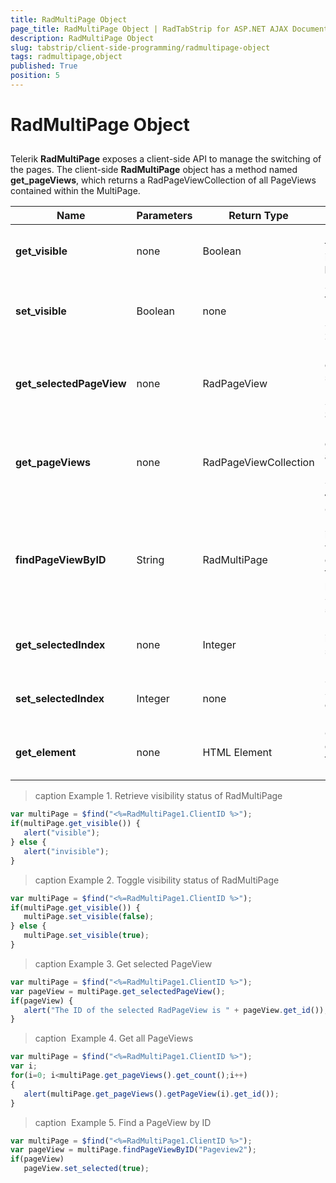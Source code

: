 ```yaml
---
title: RadMultiPage Object
page_title: RadMultiPage Object | RadTabStrip for ASP.NET AJAX Documentation
description: RadMultiPage Object
slug: tabstrip/client-side-programming/radmultipage-object
tags: radmultipage,object
published: True
position: 5
---
```


# RadMultiPage Object

## 

Telerik **RadMultiPage** exposes a client-side API to manage the switching of the pages. The client-side **RadMultiPage** object has a method named **get_pageViews**, which returns a RadPageViewCollection of all PageViews contained within the MultiPage.

|  **Name**  |  **Parameters**  |  **Return Type**  |  **Description**  |
| ------ | ------ | ------ | ------ |
| **get_visible** |none|Boolean|Returns true if the MultiPage is visible. See **Example 1**.|
| **set_visible** | Boolean | none | Shows/Hides the MultiPage. See **Example 2**. |
| **get_selectedPageView** | none | RadPageView | Returns the currently selected PageView. See **Example 3**. |
| **get_pageViews** | none | RadPageViewCollection | Returns a collection of all PageViews. See **Example 4**. |
| **findPageViewByID** | String | RadMultiPage | Gets the first RadMultiPage instance, whose id corresponds to the passed parameter. See **Example 5**. |
| **get_selectedIndex** | none | Integer | Returns the index of the selected PageView. |
| **set_selectedIndex** |Integer|none|Sets the SelectedIndex of the MultiPage.|
| **get_element** |none|HTML Element|Gets the DOM element for the MultiPage.|


>caption Example 1. Retrieve visibility status of RadMultiPage 

````JavaScript
var multiPage = $find("<%=RadMultiPage1.ClientID %>");
if(multiPage.get_visible()) {
   alert("visible");
} else {
   alert("invisible");
} 	  
````

>caption Example 2. Toggle visibility status of RadMultiPage 

````JavaScript	
var multiPage = $find("<%=RadMultiPage1.ClientID %>");
if(multiPage.get_visible()) {
   multiPage.set_visible(false);
} else {
   multiPage.set_visible(true);
} 			
````

>caption Example 3. Get selected PageView 

````JavaScript	
var multiPage = $find("<%=RadMultiPage1.ClientID %>");
var pageView = multiPage.get_selectedPageView();
if(pageView) {
   alert("The ID of the selected RadPageView is " + pageView.get_id());
} 	  
````

>caption  Example 4. Get all PageViews 

````JavaScript	
var multiPage = $find("<%=RadMultiPage1.ClientID %>");
var i;
for(i=0; i<multiPage.get_pageViews().get_count();i++)
{
   alert(multiPage.get_pageViews().getPageView(i).get_id());
}   
````

>caption  Example 5. Find a PageView by ID 

````JavaScript	
var multiPage = $find("<%=RadMultiPage1.ClientID %>");
var pageView = multiPage.findPageViewByID("Pageview2");
if(pageView)
   pageView.set_selected(true); 	
````

